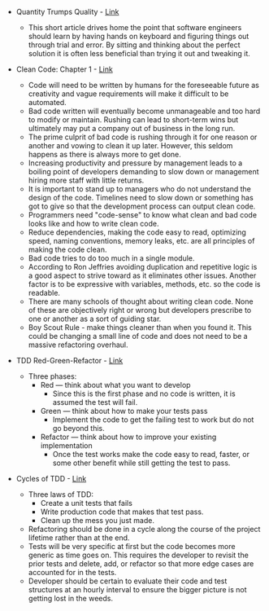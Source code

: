* Quantity Trumps Quality - [Link](https://blog.codinghorror.com/quantity-always-trumps-quality/)
    * This short article drives home the point that software engineers should learn by having hands on keyboard and figuring things out through trial and error. By sitting and thinking about the perfect solution it is often less beneficial than trying it out and tweaking it.

* Clean Code: Chapter 1 - [Link](http://ptgmedia.pearsoncmg.com/images/9780132350884/samplepages/9780132350884.pdf)
    * Code will need to be written by humans for the foreseeable future as creativity and vague requirements will make it difficult to be automated.
    * Bad code written will eventually become unmanageable and too hard to modify or maintain. Rushing can lead to short-term wins but ultimately may put a company out of business in the long run.
    * The prime culprit of bad code is rushing through it for one reason or another and vowing to clean it up later. However, this seldom happens as there is always more to get done.
    * Increasing productivity and pressure by management leads to a boiling point of developers demanding to slow down or management hiring more staff with little returns.
    * It is important to stand up to managers who do not understand the design of the code. Timelines need to slow down or something has got to give so that the development process can output clean code.
    * Programmers need "code-sense" to know what clean and bad code looks like and how to write clean code.
    * Reduce dependencies, making the code easy to read, optimizing speed, naming conventions, memory leaks, etc. are all principles of making the code clean.
    * Bad code tries to do too much in a single module.
    * According to Ron Jeffries avoiding duplication and repetitive logic is a good aspect to strive toward as it eliminates other issues. Another factor is to be expressive with variables, methods, etc. so the code is readable.
    * There are many schools of thought about writing clean code. None of these are objectively right or wrong but developers prescribe to one or another as a sort of guiding star.
    * Boy Scout Rule - make things cleaner than when you found it. This could be changing a small line of code and does not need to be a massive refactoring overhaul.

* TDD Red-Green-Refactor - [Link](https://www.codecademy.com/articles/tdd-red-green-refactor)
    * Three phases:
        * Red — think about what you want to develop
            * Since this is the first phase and no code is written, it is assumed the test will fail.
        * Green — think about how to make your tests pass
            * Implement the code to get the failing test to work but do not go beyond this.
        * Refactor — think about how to improve your existing implementation
            * Once the test works make the code easy to read, faster, or some other benefit while still getting the test to pass.

* Cycles of TDD - [Link](https://blog.cleancoder.com/uncle-bob/2014/12/17/TheCyclesOfTDD.html)
    * Three laws of TDD:
        * Create a unit tests that fails
        * Write production code that makes that test pass.
        * Clean up the mess you just made.
    * Refactoring should be done in a cycle along the course of the project lifetime rather than at the end.
    * Tests will be very specific at first but the code becomes more generic as time goes on. This requires the developer to revisit the prior tests and delete, add, or refactor so that more edge cases are accounted for in the tests.
    * Developer should be certain to evaluate their code and test structures at an hourly interval to ensure the bigger picture is not getting lost in the weeds.